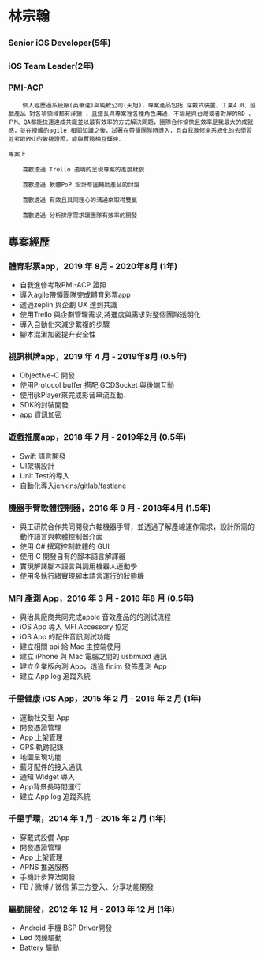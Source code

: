 
# 林宗翰
### Senior iOS Developer(5年) 
### iOS Team Leader(2年) 
### PMI-ACP

```
    個人經歷過系統廠(英華達)與純軟公司(天旭)，專案產品包括 穿戴式裝置、工業4.0、遊戲產品 對各項領域都有涉獵 ，且擅長與專案裡各種角色溝通，不論是與台灣或者對岸的RD 、ＰM、QA都能快速達成共識並以最有效率的方式解決問題，團隊合作愉快且效率是我最大的成就感，並在接觸的agile 相關知識之後，試著在帶領團隊時導入，且自我進修來系統化的去學習並考取PMI的敏捷證照，能與實務相互輝映． 
```
 
```
專案上 

    喜歡透過 Trello 透明的呈現專案的進度樣貌 

    喜歡透過 軟體PoP 設計草圖輔助產品的討論 

    喜歡透過 有效且具同理心的溝通來取得雙贏 

    喜歡透過 分析排序需求讓團隊有效率的開發
```

## 專案經歷

### 體育彩票app，2019 年 8月 - 2020年8月 (1年)
- 自我進修考取PMI-ACP 證照
- 導入agile帶領團隊完成體育彩票app
- 透過zeplin 與企劃 UX 達到共識
- 使用Trello 與企劃管理需求,將進度與需求對整個團隊透明化
- 導入自動化來減少繁複的步驟
- 腳本混淆加密提升安全性

### 視訊棋牌app，2019 年 4 月 - 2019年8月 (0.5年)
- Objective-C 開發
- 使用Protocol buffer 搭配 GCDSocket 與後端互動
- 使用ijkPlayer來完成影音串流互動．
- SDK的封裝開發
- app 資訊加密


### 遊戲推廣app，2018 年 7 月 - 2019年2月 (0.5年) 
- Swift 語言開發
- UI架構設計
- Unit Test的導入
- 自動化導入jenkins/gitlab/fastlane


### 機器手臂軟體控制器，2016 年 9 月 - 2018年4月 (1.5年)
- 與工研院合作共同開發六軸機器手臂，並透過了解產線運作需求，設計所需的動作語言與軟體控制器介面
- 使用 C# 撰寫控制軟體的  GUI
- 使用 C 開發自有的腳本語言解譯器
- 實現解譯腳本語言與調用機器人運動學
- 使用多執行緒實現腳本語言運行的狀態機

### MFI 產測 App，2016 年 3 月 - 2016 年8 月 (0.5年)
- 與治具廠商共同完成apple 音效產品的的測試流程
- iOS App 導入 MFI Accessory 協定
- iOS App 的配件音訊測試功能
- 建立相關 api 給 Mac 主控端使用
- 建立 iPhone 與  Mac 電腦之間的 usbmuxd 通訊
- 建立企業版內測 App，透過 fir.im 發佈產測 App
- 建立 App log 追蹤系統

### 千里健康  iOS App，2015 年 2 月 - 2016 年 2 月 (1年)
- 運動社交型 App
- 開發憑證管理
- App 上架管理
- GPS 軌跡記錄
- 地圖呈現功能 
- 藍牙配件的接入通訊
- 通知 Widget 導入 
- App背景長時間運行
- 建立 App log 追蹤系統


### 千里手環，2014 年 1 月 - 2015 年 2 月 (1年)
- 穿戴式設備 App
- 開發憑證管理 
- App 上架管理
- APNS 推送服務
- 手機計步算法開發
- FB / 微博 / 微信  第三方登入、分享功能開發


### 驅動開發，2012 年 12 月 - 2013 年 12 月 (1年)
- Android 手機  BSP Driver開發
- Led 閃爍驅動
- Battery 驅動
